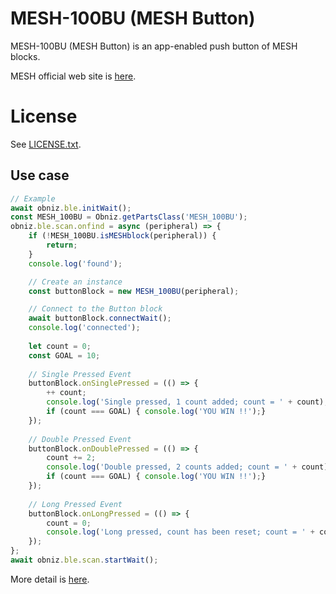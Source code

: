 # MESH-100BU (MESH Button)
MESH-100BU (MESH Button) is an app-enabled push button of MESH blocks.

MESH official web site is [here](https://meshprj.com/).

# License
See [LICENSE.txt]().

## Use case

```javascript
// Example
await obniz.ble.initWait();
const MESH_100BU = Obniz.getPartsClass('MESH_100BU');
obniz.ble.scan.onfind = async (peripheral) => {
    if (!MESH_100BU.isMESHblock(peripheral)) {
        return;
    }
    console.log('found');

    // Create an instance
    const buttonBlock = new MESH_100BU(peripheral);

    // Connect to the Button block
    await buttonBlock.connectWait();
    console.log('connected');
    
    let count = 0;
    const GOAL = 10;
    
    // Single Pressed Event
    buttonBlock.onSinglePressed = (() => {
        ++ count;
        console.log('Single pressed, 1 count added; count = ' + count);
        if (count === GOAL) { console.log('YOU WIN !!');}
    });
    
    // Double Pressed Event
    buttonBlock.onDoublePressed = (() => {
        count += 2;
        console.log('Double pressed, 2 counts added; count = ' + count);
        if (count === GOAL) { console.log('YOU WIN !!');}
    });
    
    // Long Pressed Event
    buttonBlock.onLongPressed = (() => {
        count = 0;
        console.log('Long pressed, count has been reset; count = ' + count);
    });
};
await obniz.ble.scan.startWait();

```

More detail is [here]().

